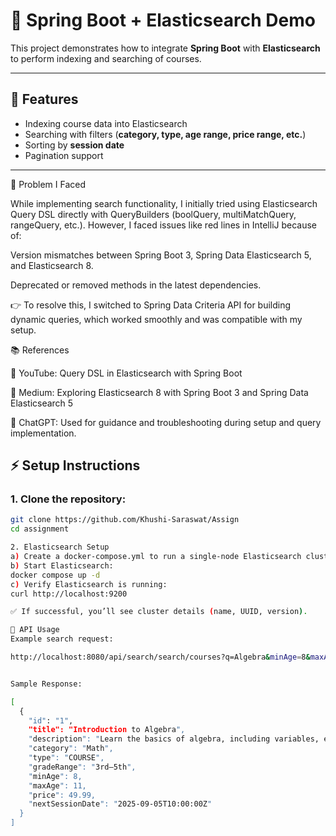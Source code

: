 # 📘 Spring Boot + Elasticsearch Demo

This project demonstrates how to integrate **Spring Boot** with **Elasticsearch** to perform indexing and searching of courses.

---

## 🚀 Features
- Indexing course data into Elasticsearch  
- Searching with filters (**category, type, age range, price range, etc.**)  
- Sorting by **session date**  
- Pagination support  

---

🚧 Problem I Faced

While implementing search functionality, I initially tried using Elasticsearch Query DSL directly with QueryBuilders (boolQuery, multiMatchQuery, rangeQuery, etc.).
However, I faced issues like red lines in IntelliJ because of:

Version mismatches between Spring Boot 3, Spring Data Elasticsearch 5, and Elasticsearch 8.

Deprecated or removed methods in the latest dependencies.

👉 To resolve this, I switched to Spring Data Criteria API for building dynamic queries, which worked smoothly and was compatible with my setup.

📚 References

🔗 YouTube: Query DSL in Elasticsearch with Spring Boot

🔗 Medium: Exploring Elasticsearch 8 with Spring Boot 3 and Spring Data Elasticsearch 5

🤖 ChatGPT: Used for guidance and troubleshooting during setup and query implementation.



## ⚡ Setup Instructions

### 1. Clone the repository:
```bash
git clone https://github.com/Khushi-Saraswat/Assign
cd assignment

2. Elasticsearch Setup
a) Create a docker-compose.yml to run a single-node Elasticsearch cluster
b) Start Elasticsearch:
docker compose up -d
c) Verify Elasticsearch is running:
curl http://localhost:9200

✅ If successful, you’ll see cluster details (name, UUID, version).

📝 API Usage
Example search request:

http://localhost:8080/api/search/search/courses?q=Algebra&minAge=8&maxAge=12&category=Math&type=COURSE&minPrice=40&maxPrice=60&sort=nextSessionDate&page=0&size=5


Sample Response:

[
  {
    "id": "1",
    "title": "Introduction to Algebra",
    "description": "Learn the basics of algebra, including variables, equations, and functions.",
    "category": "Math",
    "type": "COURSE",
    "gradeRange": "3rd–5th",
    "minAge": 8,
    "maxAge": 11,
    "price": 49.99,
    "nextSessionDate": "2025-09-05T10:00:00Z"
  }
]












